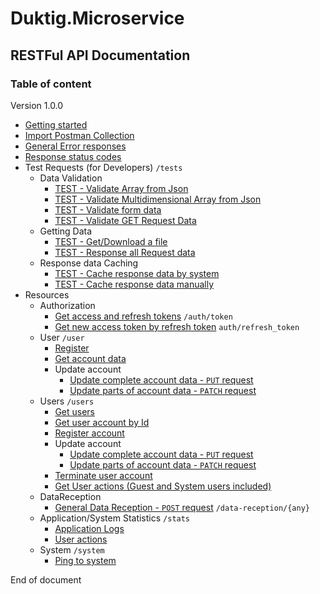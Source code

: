 # Duktig.Microservice
## RESTFul API Documentation

### Table of content

Version 1.0.0

 - [Getting started](2-getting-started.md)
 - [Import Postman Collection](Duktig.Microservice.1.postman_collection.json)
 - [General Error responses](3-general-error-responses.md)
 - [Response status codes](4-response-status-codes.md)
 - Test Requests (for Developers) `/tests`
     - Data Validation 
        - [TEST - Validate Array from Json](tests/data_validation/1-validate_array_from_json.md)
        - [TEST - Validate Multidimensional Array from Json](tests/data_validation/2-validate_multidimensional_array_from_json.md)
        - [TEST - Validate form data](tests/data_validation/3-validate_form_data.md)
        - [TEST - Validate GET Request Data](tests/data_validation/4-validate_get_request_data.md)
     - Getting Data 
        - [TEST - Get/Download a file](tests/getting_data/1-get_download_file.md)
        - [TEST - Response all Request data](tests/getting_data/2-response_all_request_data.md)
     - Response data Caching
        - [TEST - Cache response data by system](tests/caching/1-cache_response_data_by_system.md)
        - [TEST - Cache response data manually](tests/caching/2-cache_response_data_manually.md)
 - Resources
     - Authorization 
        - [Get access and refresh tokens](auth/authorize.md) `/auth/token`
        - [Get new access token by refresh token](auth/refresh_token.md) `auth/refresh_token`
     - User `/user`
        - [Register](user/1-register.md)
        - [Get account data](user/2-get-account.md)
        - Update account 
            - [Update complete account data - `PUT` request](user/3-update-put.md)
            - [Update parts of account data - `PATCH` request](user/4-update-patch.md)
     - Users `/users`
        - [Get users](users/1-get-users.md)
        - [Get user account by Id](users/2-get-user-by-id.md)
        - [Register account](users/3-register-account.md)
        - Update account 
            - [Update complete account data - `PUT` request](users/4-update-put.md) 
            - [Update parts of account data - `PATCH` request](users/5-update-patch.md)
        - [Terminate user account](users/6-terminate.md)
        - [Get User actions (Guest and System users included)](users/7-get-user-actions.md)
     - DataReception
        - [General Data Reception - `POST` request](dataReception/1-General.md) `/data-reception/{any}`
     - Application/System Statistics `/stats`
        - [Application Logs](statistics/1-application-logs.md)
        - [User actions](statistics/2-user-actions.md)
     - System `/system`
        - [Ping to system](system/1-ping.md)
        
End of document
